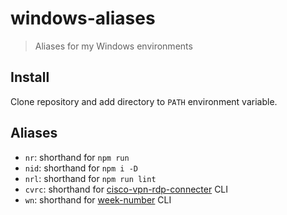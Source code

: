 # windows-aliases

> Aliases for my Windows environments

## Install

Clone repository and add directory to `PATH` environment variable.

## Aliases

- `nr`: shorthand for `npm run`
- `nid`: shorthand for `npm i -D`
- `nrl`: shorthand for `npm run lint`
- `cvrc`: shorthand for [cisco-vpn-rdp-connecter](https://github.com/knutkirkhorn/cisco-vpn-rdp-connecter/) CLI
- `wn`: shorthand for [week-number](https://github.com/knutkirkhorn/week-number-cli) CLI
